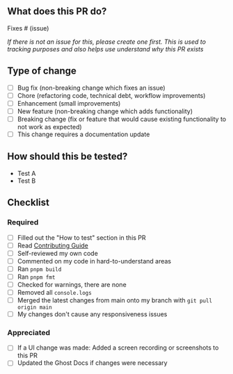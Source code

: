 ## What does this PR do?

<!-- Please include a summary of the change and which issue is fixed. Please also include relevant motivation and context. List any dependencies that are required for this change. -->

Fixes # (issue)

*If there is not an issue for this, please create one first. This is used to tracking purposes and also helps use understand why this PR exists*

<!-- If there isn't an issue for this PR, please re-review our Contributing Guide and create an issue -->

## Type of change

<!-- Please mark the relevant points by using [x] -->

- [ ] Bug fix (non-breaking change which fixes an issue)
- [ ] Chore (refactoring code, technical debt, workflow improvements)
- [ ] Enhancement (small improvements)
- [ ] New feature (non-breaking change which adds functionality)
- [ ] Breaking change (fix or feature that would cause existing functionality to not work as expected)
- [ ] This change requires a documentation update

## How should this be tested?

<!-- Please describe the tests that you ran to verify your changes. Provide instructions so we can reproduce. Please also list any relevant details for your test configuration -->

- Test A
- Test B

## Checklist

<!-- We're starting to get more and more contributions. Please help us making this efficient for all of us and go through this checklist. Please tick off what you did  -->

### Required

- [ ] Filled out the "How to test" section in this PR
- [ ] Read [Contributing Guide](./CONTRIBUTING.md)
- [ ] Self-reviewed my own code
- [ ] Commented on my code in hard-to-understand areas
- [ ] Ran `pnpm build`
- [ ] Ran `pnpm fmt`
- [ ] Checked for warnings, there are none
- [ ] Removed all `console.logs`
- [ ] Merged the latest changes from main onto my branch with `git pull origin main`
- [ ] My changes don't cause any responsiveness issues

### Appreciated

- [ ] If a UI change was made: Added a screen recording or screenshots to this PR
- [ ] Updated the Ghost Docs if changes were necessary
